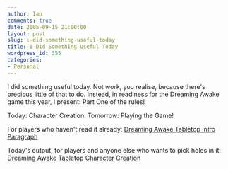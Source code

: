 ```yaml
---
author: Ian
comments: true
date: 2005-09-15 21:00:00
layout: post
slug: i-did-something-useful-today
title: I Did Something Useful Today
wordpress_id: 355
categories:
- Personal
---
```


I did something useful today.  Not work, you realise, because there's precious little of that to do.  Instead, in readiness for the Dreaming Awake game this year, I present: Part One of the rules!  

Today: Character Creation.  Tomorrow: Playing the Game!  

For players who haven't read it already: <a href="/rpgs/dreaming-awake-tabletop-intro-paragraph/">Dreaming Awake Tabletop Intro Paragraph</a>  

Today's output, for players and anyone else who wants to pick holes in it: <a href="/rpgs/dreaming-awake-tabletop-character-creation/">Dreaming Awake Tabletop Character Creation</a>
